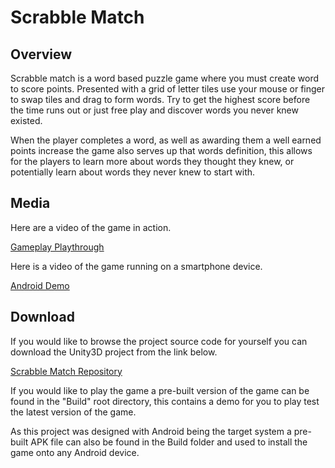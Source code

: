 # Scrabble Match

## Overview

Scrabble match is a word based puzzle game where you must create word to score points. Presented with a grid of letter tiles use your mouse or finger to swap tiles and drag to form words. Try to get the highest score before the time runs out or just free play and discover words you never knew existed.

When the player completes a word, as well as awarding them a well earned points increase the game also serves up that words definition, this allows for the players to learn more about words they thought they knew, or potentially learn about words they never knew to start with.

## Media

Here are a video of the game in action.

[Gameplay Playthrough](https://www.youtube.com/watch?v=YyPSdsyOLak)

Here is a video of the game running on a smartphone device.

[Android Demo](https://www.youtube.com/watch?v=aaII9sBwazs)

## Download

If you would like to browse the project source code for yourself you can download the Unity3D project from the link below.

[Scrabble Match Repository](https://github.com/JGoodHub/Scrabble-Match)

If you would like to play the game a pre-built version of the game can be found in the "Build" root directory, this contains a demo for you to play test the latest version of the game.

As this project was designed with Android being the target system a pre-built APK file can also be found in the Build folder and used to install the game onto any Android device.
